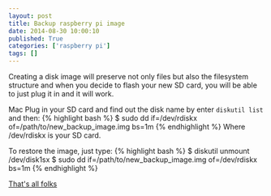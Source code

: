 ```yaml
---
layout: post
title: Backup raspberry pi image
date: 2014-08-30 10:00:10
published: True
categories: ['raspberry pi']
tags: []
---
```


Creating a disk image will preserve not only files but also the filesystem structure and when you decide to flash your new SD card, you will be able to just plug it in and it will work.

Mac
Plug in your SD card and find out the disk name by enter <code>diskutil list</code> and then:
{% highlight bash %}
$ sudo dd if=/dev/rdiskx of=/path/to/new_backup_image.img bs=1m
{% endhighlight %}
Where /dev/rdiskx is your SD card.

To restore the image, just type:
{% highlight bash %}
$ diskutil unmount /dev/disk1sx
$ sudo dd if=/path/to/new_backup_image.img of=/dev/rdiskx bs=1m
{% endhighlight %}

[That's all folks](https://www.youtube.com/watch?v=gBzJGckMYO4)
